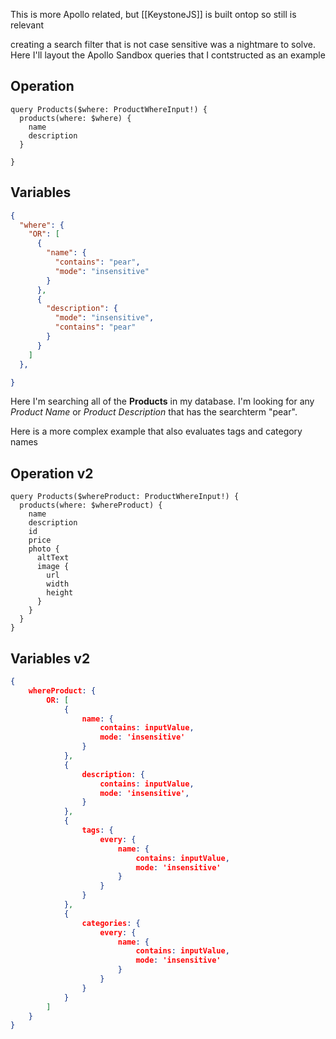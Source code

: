 This is more Apollo related, but [[KeystoneJS]] is built ontop so still is relevant 

creating a search filter that is not case sensitive was a nightmare to solve. Here I'll layout the Apollo Sandbox queries that I contstructed as an example

## Operation
```gql
query Products($where: ProductWhereInput!) {
  products(where: $where) {
    name
    description
  }

}
```

## Variables
```json
{
  "where": {
    "OR": [
      {
        "name": {
          "contains": "pear",
          "mode": "insensitive"
        }
      },
      {
        "description": {
          "mode": "insensitive",
          "contains": "pear"
        }
      }
    ]
  },

}
```

Here I'm searching all of the **Products** in my database. I'm looking for any *Product Name* or *Product Description* that has the searchterm "pear". 


Here is a more complex example that also evaluates tags and category names

## Operation v2
```gql
query Products($whereProduct: ProductWhereInput!) {
  products(where: $whereProduct) {
    name
    description
    id
    price
    photo {
      altText
      image {
        url
        width
        height
      }
    }
  }
}
```

## Variables v2
```json
{
	whereProduct: {
		OR: [
			{
				name: {
					contains: inputValue,
					mode: 'insensitive'
				}
			},
			{
				description: {
					contains: inputValue,
					mode: 'insensitive',
				}
			},
			{
				tags: {
					every: {
						name: {
							contains: inputValue,
							mode: 'insensitive'
						}
					}
				}
			},
			{
				categories: {
					every: {
						name: {
							contains: inputValue,
							mode: 'insensitive'
						}
					}
				}
			}
		]
	}
}
```